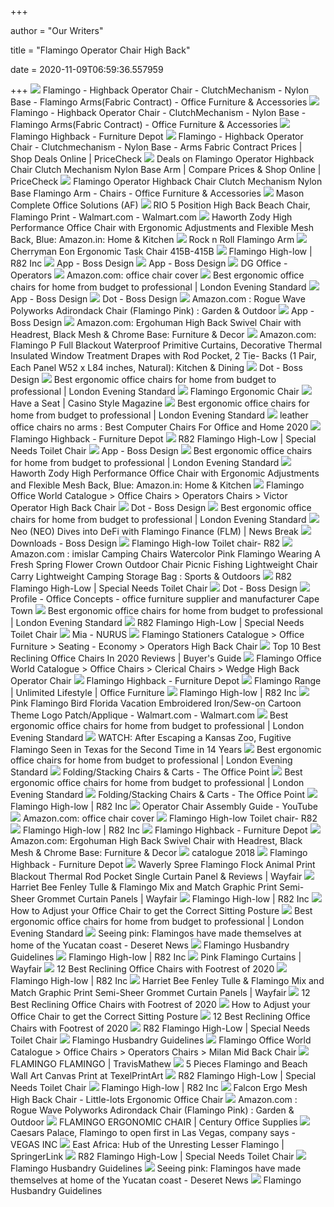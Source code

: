 +++
        
author = "Our Writers"
        
title = "Flamingo Operator Chair High Back"
        
date = 2020-11-09T06:59:36.557959
        
+++
[ ![](https://www.waltons.co.za/media/catalog/product/cache/1/image/900x900/9df78eab33525d08d6e5fb8d27136e95/5/4/546690CK.jpg)](https://www.waltons.co.za/media/catalog/product/cache/1/image/900x900/9df78eab33525d08d6e5fb8d27136e95/5/4/546690CK.jpg) Flamingo - Highback Operator Chair - ClutchMechanism - Nylon Base - Flamingo  Arms(Fabric Contract) - Office Furniture & Accessories
[ ![](https://www.waltons.co.za/media/catalog/product/cache/1/image/480x/9df78eab33525d08d6e5fb8d27136e95/5/4/546690CK.jpg)](https://www.waltons.co.za/media/catalog/product/cache/1/image/480x/9df78eab33525d08d6e5fb8d27136e95/5/4/546690CK.jpg) Flamingo - Highback Operator Chair - ClutchMechanism - Nylon Base - Flamingo  Arms(Fabric Contract) - Office Furniture & Accessories
[ ![](https://www.furniture-depot.co.za/wp-content/uploads/2019/01/Flamingo-HB_Bo37base-1HiRes-683x1024.jpg)](https://www.furniture-depot.co.za/wp-content/uploads/2019/01/Flamingo-HB_Bo37base-1HiRes-683x1024.jpg) Flamingo Highback - Furniture Depot
[ ![](https://images1.pricecheck.co.za/images/objects/hash/product/bfb/510/606/image_big_159821376.png?1559876021)](https://images1.pricecheck.co.za/images/objects/hash/product/bfb/510/606/image_big_159821376.png?1559876021) Flamingo - Highback Operator Chair - Clutchmechanism - Nylon Base - Arms  Fabric Contract Prices | Shop Deals Online | PriceCheck
[ ![](https://images4.pricecheck.co.za/images/objects/hash/product/e3b/409/939/image_big_148554079.jpg?1544610788)](https://images4.pricecheck.co.za/images/objects/hash/product/e3b/409/939/image_big_148554079.jpg?1544610788) Deals on Flamingo Operator Highback Chair Clutch Mechanism Nylon Base Arm |  Compare Prices & Shop Online | PriceCheck
[ ![](https://www.waltons.co.za/media/catalog/product/cache/1/image/900x900/9df78eab33525d08d6e5fb8d27136e95/5/4/541909CK.jpg)](https://www.waltons.co.za/media/catalog/product/cache/1/image/900x900/9df78eab33525d08d6e5fb8d27136e95/5/4/541909CK.jpg) Flamingo Operator Highback Chair Clutch Mechanism Nylon Base Flamingo Arm -  Chairs - Office Furniture & Accessories
[ ![](http://www.masonfurniture.co.za/oa/images_product/S4000BUR.jpg)](http://www.masonfurniture.co.za/oa/images_product/S4000BUR.jpg) Mason Complete Office Solutions (AF)
[ ![](https://i5.walmartimages.com/asr/6c00b25e-7db5-4da0-a3f4-1fbb7f5b3104_2.871c0c4eaee25f866ba4e6f7eb688c68.jpeg)](https://i5.walmartimages.com/asr/6c00b25e-7db5-4da0-a3f4-1fbb7f5b3104_2.871c0c4eaee25f866ba4e6f7eb688c68.jpeg) RIO 5 Position High Back Beach Chair, Flamingo Print - Walmart.com -  Walmart.com
[ ![](https://images-na.ssl-images-amazon.com/images/I/718QSoBES6L._SL1500_.jpg)](https://images-na.ssl-images-amazon.com/images/I/718QSoBES6L._SL1500_.jpg) Haworth Zody High Performance Office Chair with Ergonomic Adjustments and  Flexible Mesh Back, Blue: Amazon.in: Home & Kitchen
[ ![](http://technochair.co.za/media/djcatalog2/images/item/5/2014_06_24_12_11_36_f.jpg)](http://technochair.co.za/media/djcatalog2/images/item/5/2014_06_24_12_11_36_f.jpg) Rock n Roll Flamingo Arm
[ ![](https://www.buyworkchairs.com/assets/images/idesk/415b_eon-task_v3_45f_1k.jpg)](https://www.buyworkchairs.com/assets/images/idesk/415b_eon-task_v3_45f_1k.jpg) Cherryman Eon Ergonomic Task Chair 415B-415B
[ ![](http://www.r82.com/ImageGen.ashx?image=/pimmedia/image/Flamingo%20High-low%20-%20Product%20image_53585.jpg&width=493&height=273)](http://www.r82.com/ImageGen.ashx?image=/pimmedia/image/Flamingo%20High-low%20-%20Product%20image_53585.jpg&width=493&height=273) Flamingo High-low | R82 Inc
[ ![](https://www.bossdesign.com/app/uploads/2017/05/App-Mesh-polbase-black-frame-3qf-.jpg)](https://www.bossdesign.com/app/uploads/2017/05/App-Mesh-polbase-black-frame-3qf-.jpg) App - Boss Design
[ ![](https://www.bossdesign.com/app/uploads/2017/05/App-2-Side-BlackBase-Newbury.jpg)](https://www.bossdesign.com/app/uploads/2017/05/App-2-Side-BlackBase-Newbury.jpg) App - Boss Design
[ ![](https://dgoffice.co.za/images/city_office/chair_images/operators_range/operator_operators_s4000.jpg)](https://dgoffice.co.za/images/city_office/chair_images/operators_range/operator_operators_s4000.jpg) DG Office - Operators
[ ![](https://m.media-amazon.com/images/I/61F2UGruPGL._AC_UY218_.jpg)](https://m.media-amazon.com/images/I/61F2UGruPGL._AC_UY218_.jpg) Amazon.com: office chair cover
[ ![](https://static.standard.co.uk/s3fs-public/thumbnails/image/2020/06/17/10/sihoo-ergonomic-office-chair.jpg)](https://static.standard.co.uk/s3fs-public/thumbnails/image/2020/06/17/10/sihoo-ergonomic-office-chair.jpg) Best ergonomic office chairs for home from budget to professional | London  Evening Standard
[ ![](https://www.bossdesign.com/app/uploads/2017/05/App-2-Side-PolishedBase-Parsons.jpg)](https://www.bossdesign.com/app/uploads/2017/05/App-2-Side-PolishedBase-Parsons.jpg) App - Boss Design
[ ![](https://www.bossdesign.com/app/uploads/2017/05/DOT3-RZ-200x300.jpg)](https://www.bossdesign.com/app/uploads/2017/05/DOT3-RZ-200x300.jpg) Dot - Boss Design
[ ![](https://images-na.ssl-images-amazon.com/images/I/51KGm0sxtDL._AC_SX522_.jpg)](https://images-na.ssl-images-amazon.com/images/I/51KGm0sxtDL._AC_SX522_.jpg) Amazon.com : Rogue Wave Polyworks Adirondack Chair (Flamingo Pink) : Garden  & Outdoor
[ ![](https://www.bossdesign.com/app/uploads/2017/05/App-Mesh-Black-3qf-blue-seat-1-2.jpg)](https://www.bossdesign.com/app/uploads/2017/05/App-Mesh-Black-3qf-blue-seat-1-2.jpg) App - Boss Design
[ ![](https://images-na.ssl-images-amazon.com/images/I/817Kv-37iXL._AC_SY550_.jpg)](https://images-na.ssl-images-amazon.com/images/I/817Kv-37iXL._AC_SY550_.jpg) Amazon.com: Ergohuman High Back Swivel Chair with Headrest, Black Mesh &  Chrome Base: Furniture & Decor
[ ![](https://images-na.ssl-images-amazon.com/images/I/61JImmK5c9L._AC_SX522_.jpg)](https://images-na.ssl-images-amazon.com/images/I/61JImmK5c9L._AC_SX522_.jpg) Amazon.com: Flamingo P Full Blackout Waterproof Primitive Curtains,  Decorative Thermal Insulated Window Treatment Drapes with Rod Pocket, 2 Tie- Backs (1 Pair, Each Panel W52 x L84 inches, Natural): Kitchen & Dining
[ ![](https://www.bossdesign.com/app/uploads/2017/05/DOT6-R.jpg)](https://www.bossdesign.com/app/uploads/2017/05/DOT6-R.jpg) Dot - Boss Design
[ ![](https://static.standard.co.uk/s3fs-public/thumbnails/image/2020/06/16/16/praktikos-medium-back-posture-operator-chair.jpg)](https://static.standard.co.uk/s3fs-public/thumbnails/image/2020/06/16/16/praktikos-medium-back-posture-operator-chair.jpg) Best ergonomic office chairs for home from budget to professional | London  Evening Standard
[ ![](https://www.littlelotsonline.com/wp-content/uploads/2018/12/flamingo-high-back-view.jpg)](https://www.littlelotsonline.com/wp-content/uploads/2018/12/flamingo-high-back-view.jpg) Flamingo Ergonomic Chair
[ ![](https://casinostylemagazine.com/wp-content/uploads/2019/12/chairs-350x219.jpg)](https://casinostylemagazine.com/wp-content/uploads/2019/12/chairs-350x219.jpg) Have a Seat | Casino Style Magazine
[ ![](https://static.standard.co.uk/s3fs-public/thumbnails/image/2020/06/17/16/herman-miller-aeron-office-chair-graphite.jpg)](https://static.standard.co.uk/s3fs-public/thumbnails/image/2020/06/17/16/herman-miller-aeron-office-chair-graphite.jpg) Best ergonomic office chairs for home from budget to professional | London  Evening Standard
[ ![](https://treeamigo.com/wp-content/uploads/2014/09/office-furniture-to-buy.jpg)](https://treeamigo.com/wp-content/uploads/2014/09/office-furniture-to-buy.jpg) leather office chairs no arms : Best Computer Chairs For Office and Home  2020
[ ![](https://www.furniture-depot.co.za/wp-content/uploads/2019/01/Flamingo-armchair-300x300.jpg)](https://www.furniture-depot.co.za/wp-content/uploads/2019/01/Flamingo-armchair-300x300.jpg) Flamingo Highback - Furniture Depot
[ ![](https://www.medicaleshop.com/img/product/SS880411_image-7.jpg?fcts=20200902054559)](https://www.medicaleshop.com/img/product/SS880411_image-7.jpg?fcts=20200902054559) R82 Flamingo High-Low | Special Needs Toilet Chair
[ ![](https://www.bossdesign.com/app/uploads/2017/05/APP-1-Y-1.jpg)](https://www.bossdesign.com/app/uploads/2017/05/APP-1-Y-1.jpg) App - Boss Design
[ ![](https://static.standard.co.uk/s3fs-public/thumbnails/image/2020/09/08/13/sixbros.-office-desk-chair.jpg)](https://static.standard.co.uk/s3fs-public/thumbnails/image/2020/09/08/13/sixbros.-office-desk-chair.jpg) Best ergonomic office chairs for home from budget to professional | London  Evening Standard
[ ![](https://m.media-amazon.com/images/I/61oca38iKcL._AC_SS350_.jpg)](https://m.media-amazon.com/images/I/61oca38iKcL._AC_SS350_.jpg) Haworth Zody High Performance Office Chair with Ergonomic Adjustments and  Flexible Mesh Back, Blue: Amazon.in: Home & Kitchen
[ ![](http://www.inovocom-static.co.za/oa/images_product/16F093-01-04(1).jpg)](http://www.inovocom-static.co.za/oa/images_product/16F093-01-04(1).jpg) Flamingo Office World Catalogue > Office Chairs > Operators Chairs > Victor Operator  High Back Chair
[ ![](https://www.bossdesign.com/app/uploads/2017/05/DOT5.jpg)](https://www.bossdesign.com/app/uploads/2017/05/DOT5.jpg) Dot - Boss Design
[ ![](https://static.standard.co.uk/s3fs-public/thumbnails/image/2020/06/19/10/office-chairs.jpg?w968)](https://static.standard.co.uk/s3fs-public/thumbnails/image/2020/06/19/10/office-chairs.jpg?w968) Best ergonomic office chairs for home from budget to professional | London  Evening Standard
[ ![](https://img.particlenews.com/img/id/3XRK6c_0WvZ0IU800?type=thumbnail_800x600)](https://img.particlenews.com/img/id/3XRK6c_0WvZ0IU800?type=thumbnail_800x600) Neo (NEO) Dives into DeFi with Flamingo Finance (FLM) | News Break
[ ![](https://www.bossdesign.com/app/uploads/2020/04/Bodie-1-768x561.jpg)](https://www.bossdesign.com/app/uploads/2020/04/Bodie-1-768x561.jpg) Downloads - Boss Design
[ ![](https://cdn.shopify.com/s/files/1/2423/7685/products/r82-flamingo-high-low-main-7_2000x.jpg?v=1560410886)](https://cdn.shopify.com/s/files/1/2423/7685/products/r82-flamingo-high-low-main-7_2000x.jpg?v=1560410886) Flamingo High-low Toilet chair- R82
[ ![](https://images-na.ssl-images-amazon.com/images/I/61hJqduK82L._AC_SX425_.jpg)](https://images-na.ssl-images-amazon.com/images/I/61hJqduK82L._AC_SX425_.jpg) Amazon.com : imislar Camping Chairs Watercolor Pink Flamingo Wearing A  Fresh Spring Flower Crown Outdoor Chair Picnic Fishing Lightweight Chair  Carry Lightweight Camping Storage Bag : Sports & Outdoors
[ ![](https://www.medicaleshop.com/core/media/media.nl?id=721177&c=3635909&h=dec4d3b3c6bf3b18c01d)](https://www.medicaleshop.com/core/media/media.nl?id=721177&c=3635909&h=dec4d3b3c6bf3b18c01d) R82 Flamingo High-Low | Special Needs Toilet Chair
[ ![](https://www.bossdesign.com/app/uploads/2017/05/DotScene004.jpg)](https://www.bossdesign.com/app/uploads/2017/05/DotScene004.jpg) Dot - Boss Design
[ ![](https://www.chaircraft.co.za/uploads/8/5/7/2/8572164/4597656_3_orig.jpg)](https://www.chaircraft.co.za/uploads/8/5/7/2/8572164/4597656_3_orig.jpg) Profile - Office Concepts - office furniture supplier and manufacturer Cape  Town
[ ![](https://static.standard.co.uk/s3fs-public/thumbnails/image/2020/06/16/16/moon-mesh-back-operator-chair.jpg)](https://static.standard.co.uk/s3fs-public/thumbnails/image/2020/06/16/16/moon-mesh-back-operator-chair.jpg) Best ergonomic office chairs for home from budget to professional | London  Evening Standard
[ ![](https://www.medicaleshop.com/pdfs/Snug-Seat/flamingo-hi-lo-dimension.jpg)](https://www.medicaleshop.com/pdfs/Snug-Seat/flamingo-hi-lo-dimension.jpg) R82 Flamingo High-Low | Special Needs Toilet Chair
[ ![](https://www.nurus.com/content/images/mia-pro-support-alcak-sirt-5.jpg)](https://www.nurus.com/content/images/mia-pro-support-alcak-sirt-5.jpg) Mia - NURUS
[ ![](http://www.inovocom-static.co.za/oa/images_product/S4000BUR(1).jpg)](http://www.inovocom-static.co.za/oa/images_product/S4000BUR(1).jpg) Flamingo Stationers Catalogue > Office Furniture > Seating - Economy > Operators  High Back Chair
[ ![](https://www.toptenthebestreviews.com/wp-content/uploads/2018/07/Songmics-Reclining-Chair-300x300.jpg)](https://www.toptenthebestreviews.com/wp-content/uploads/2018/07/Songmics-Reclining-Chair-300x300.jpg) Top 10 Best Reclining Office Chairs In 2020 Reviews | Buyer's Guide
[ ![](http://www.inovocom-static.co.za/oa/images_product/TCW2071.jpg)](http://www.inovocom-static.co.za/oa/images_product/TCW2071.jpg) Flamingo Office World Catalogue > Office Chairs > Clerical Chairs > Wedge High  Back Operator Chair
[ ![](https://www.furniture-depot.co.za/wp-content/uploads/2019/01/Next-Black-no-arms-MR-150x150.jpg)](https://www.furniture-depot.co.za/wp-content/uploads/2019/01/Next-Black-no-arms-MR-150x150.jpg) Flamingo Highback - Furniture Depot
[ ![](https://unlimitedlifestyle.co.za/wp-content/uploads/2016/09/flamingo-range.jpg)](https://unlimitedlifestyle.co.za/wp-content/uploads/2016/09/flamingo-range.jpg) Flamingo Range | Unlimited Lifestyle | Office Furniture
[ ![](http://www.r82.com/ImageGen.ashx?image=/pimmedia/image/Flamingo%20High-low%20Size%203%20and%204_53564.jpg&width=493&height=493)](http://www.r82.com/ImageGen.ashx?image=/pimmedia/image/Flamingo%20High-low%20Size%203%20and%204_53564.jpg&width=493&height=493) Flamingo High-low | R82 Inc
[ ![](https://i5.walmartimages.com/asr/a4ff9714-82a6-49be-b887-5c2578b15b14_1.ea930f9e50140f60bab785c991af72a9.jpeg?odnWidth=612&odnHeight=612&odnBg=ffffff)](https://i5.walmartimages.com/asr/a4ff9714-82a6-49be-b887-5c2578b15b14_1.ea930f9e50140f60bab785c991af72a9.jpeg?odnWidth=612&odnHeight=612&odnBg=ffffff) Pink Flamingo Bird Florida Vacation Embroidered Iron/Sew-on Cartoon Theme  Logo Patch/Applique - Walmart.com - Walmart.com
[ ![](https://static.standard.co.uk/s3fs-public/thumbnails/image/2020/10/05/11/humanscale-liberty-office-chair.jpg)](https://static.standard.co.uk/s3fs-public/thumbnails/image/2020/10/05/11/humanscale-liberty-office-chair.jpg) Best ergonomic office chairs for home from budget to professional | London  Evening Standard
[ ![](https://s.yimg.com/uu/api/res/1.2/QCaVYo3DuCYUs8Ux0G7Bbg--~B/aD0zMDAwO3c9NDUwMDthcHBpZD15dGFjaHlvbg--/https://media.zenfs.com/en/southern_living_806/2bc38d5d256cc4d2682ef6a9063e1db4)](https://s.yimg.com/uu/api/res/1.2/QCaVYo3DuCYUs8Ux0G7Bbg--~B/aD0zMDAwO3c9NDUwMDthcHBpZD15dGFjaHlvbg--/https://media.zenfs.com/en/southern_living_806/2bc38d5d256cc4d2682ef6a9063e1db4) WATCH: After Escaping a Kansas Zoo, Fugitive Flamingo Seen in Texas for the  Second Time in 14 Years
[ ![](https://static.standard.co.uk/s3fs-public/thumbnails/image/2020/06/16/16/ergonomic-mesh-office-chair.jpg)](https://static.standard.co.uk/s3fs-public/thumbnails/image/2020/06/16/16/ergonomic-mesh-office-chair.jpg) Best ergonomic office chairs for home from budget to professional | London  Evening Standard
[ ![](https://content.etilize.com/images/150/1061028330.jpg)](https://content.etilize.com/images/150/1061028330.jpg) Folding/Stacking Chairs & Carts - The Office Point
[ ![](https://static.standard.co.uk/s3fs-public/thumbnails/image/2020/06/16/16/hbada-office-chair-desk-chair-flip-up-armrest-ergonomic-task-chair.jpg)](https://static.standard.co.uk/s3fs-public/thumbnails/image/2020/06/16/16/hbada-office-chair-desk-chair-flip-up-armrest-ergonomic-task-chair.jpg) Best ergonomic office chairs for home from budget to professional | London  Evening Standard
[ ![](https://content.etilize.com/images/150/1061028331.jpg)](https://content.etilize.com/images/150/1061028331.jpg) Folding/Stacking Chairs & Carts - The Office Point
[ ![](http://www.r82.com/ImageGen.ashx?image=/pimmedia/image/Flamingo_bluePU_53999.jpg&width=236&height=236)](http://www.r82.com/ImageGen.ashx?image=/pimmedia/image/Flamingo_bluePU_53999.jpg&width=236&height=236) Flamingo High-low | R82 Inc
[ ![](https://i.ytimg.com/vi/Xnc93XmCsXg/maxresdefault.jpg)](https://i.ytimg.com/vi/Xnc93XmCsXg/maxresdefault.jpg) Operator Chair Assembly Guide - YouTube
[ ![](https://m.media-amazon.com/images/I/61L8hILCLSL._AC_UY218_.jpg)](https://m.media-amazon.com/images/I/61L8hILCLSL._AC_UY218_.jpg) Amazon.com: office chair cover
[ ![](https://cdn.shopify.com/s/files/1/2423/7685/products/r82-flamingo-high-low-main-3.jpg?v=1560410886)](https://cdn.shopify.com/s/files/1/2423/7685/products/r82-flamingo-high-low-main-3.jpg?v=1560410886) Flamingo High-low Toilet chair- R82
[ ![](http://www.r82.com/ImageGen.ashx?image=/pimmedia/image/Flamingo%20High-low%20Commode%20pan_50710.jpg&width=236&height=236&constrain=true)](http://www.r82.com/ImageGen.ashx?image=/pimmedia/image/Flamingo%20High-low%20Commode%20pan_50710.jpg&width=236&height=236&constrain=true) Flamingo High-low | R82 Inc
[ ![](https://www.furniture-depot.co.za/wp-content/uploads/2019/01/Carbon-vis.-1HR-300x300.jpg)](https://www.furniture-depot.co.za/wp-content/uploads/2019/01/Carbon-vis.-1HR-300x300.jpg) Flamingo Highback - Furniture Depot
[ ![](https://m.media-amazon.com/images/I/81a6Cu1ryQL._AC_UL400_.jpg)](https://m.media-amazon.com/images/I/81a6Cu1ryQL._AC_UL400_.jpg) Amazon.com: Ergohuman High Back Swivel Chair with Headrest, Black Mesh &  Chrome Base: Furniture & Decor
[ ![](https://www.waltons.co.za/media/lookbookslider/1024X1024/5aa138269ef6e.png)](https://www.waltons.co.za/media/lookbookslider/1024X1024/5aa138269ef6e.png) catalogue 2018
[ ![](https://www.furniture-depot.co.za/wp-content/uploads/2019/01/Carbon-vis-2HR-300x300.jpg)](https://www.furniture-depot.co.za/wp-content/uploads/2019/01/Carbon-vis-2HR-300x300.jpg) Flamingo Highback - Furniture Depot
[ ![](https://secure.img1-fg.wfcdn.com/im/36624499/resize-h800-w800%5Ecompr-r85/7874/78744189/Spree+Flamingo+Flock+Animal+Print+Blackout+Thermal+Rod+Pocket+Single+Curtain+Panel.jpg)](https://secure.img1-fg.wfcdn.com/im/36624499/resize-h800-w800%5Ecompr-r85/7874/78744189/Spree+Flamingo+Flock+Animal+Print+Blackout+Thermal+Rod+Pocket+Single+Curtain+Panel.jpg) Waverly Spree Flamingo Flock Animal Print Blackout Thermal Rod Pocket  Single Curtain Panel & Reviews | Wayfair
[ ![](https://secure.img1-fg.wfcdn.com/im/83167517/resize-h800-w800%5Ecompr-r85/5090/50905285/Fenley+Tulle+%2526+Flamingo+Mix+and+Match+Graphic+Print+Semi-Sheer+Grommet+Curtain+Panels.jpg)](https://secure.img1-fg.wfcdn.com/im/83167517/resize-h800-w800%5Ecompr-r85/5090/50905285/Fenley+Tulle+%2526+Flamingo+Mix+and+Match+Graphic+Print+Semi-Sheer+Grommet+Curtain+Panels.jpg) Harriet Bee Fenley Tulle & Flamingo Mix and Match Graphic Print Semi-Sheer  Grommet Curtain Panels | Wayfair
[ ![](http://www.r82.com/ImageGen.ashx?image=/pimmedia/image/87550_Orca%20with%20Flamingo_1_53727.jpg&width=800&constrain=true)](http://www.r82.com/ImageGen.ashx?image=/pimmedia/image/87550_Orca%20with%20Flamingo_1_53727.jpg&width=800&constrain=true) Flamingo High-low | R82 Inc
[ ![](https://backcentre.com.au/wp-content/uploads/2018/07/ergonomic-seating-back-height-diagram.svg)](https://backcentre.com.au/wp-content/uploads/2018/07/ergonomic-seating-back-height-diagram.svg) How to Adjust your Office Chair to get the Correct Sitting Posture
[ ![](https://static.standard.co.uk/s3fs-public/thumbnails/image/2020/09/08/13/realspace-synchro-tilt-ergonomic-office-chair.jpg)](https://static.standard.co.uk/s3fs-public/thumbnails/image/2020/09/08/13/realspace-synchro-tilt-ergonomic-office-chair.jpg) Best ergonomic office chairs for home from budget to professional | London  Evening Standard
[ ![](https://cdn.vox-cdn.com/thumbor/UK3VyVWfmKXcsYivkQvrwQcD_eU=/1400x1400/filters:format(jpeg)/cdn.vox-cdn.com/uploads/chorus_asset/file/18377390/630185855.jpg)](https://cdn.vox-cdn.com/thumbor/UK3VyVWfmKXcsYivkQvrwQcD_eU=/1400x1400/filters:format(jpeg)/cdn.vox-cdn.com/uploads/chorus_asset/file/18377390/630185855.jpg) Seeing pink: Flamingos have made themselves at home of the Yucatan coast -  Deseret News
[ ![](x-raw-image:///548d0961fb2cfa708ea9ac3612f54f69042b45f947bf65bef7bf76aaafc15986)](x-raw-image:///548d0961fb2cfa708ea9ac3612f54f69042b45f947bf65bef7bf76aaafc15986) Flamingo Husbandry Guidelines
[ ![](http://www.r82.com/ImageGen.ashx?image=/pimmedia/image/Flamingo%20High-low%20Thick%20upholstery_53525.jpg&width=236&height=236)](http://www.r82.com/ImageGen.ashx?image=/pimmedia/image/Flamingo%20High-low%20Thick%20upholstery_53525.jpg&width=236&height=236) Flamingo High-low | R82 Inc
[ ![](https://secure.img1-fg.wfcdn.com/im/06100842/resize-h310-w310%5Ecompr-r85/9638/96386603/ambesonne-flamingo-curtains-pale-color-abstract-coconut-palm-tree-silhouettes-retro-pink-birds-window-treatments-2-panel-set-for-living-room-bedroom-decor-56-x-63-mint-green-pale-pink-set-of-2.jpg)](https://secure.img1-fg.wfcdn.com/im/06100842/resize-h310-w310%5Ecompr-r85/9638/96386603/ambesonne-flamingo-curtains-pale-color-abstract-coconut-palm-tree-silhouettes-retro-pink-birds-window-treatments-2-panel-set-for-living-room-bedroom-decor-56-x-63-mint-green-pale-pink-set-of-2.jpg) Pink Flamingo Curtains | Wayfair
[ ![](https://aguidepro.com/wp-content/uploads/2019/08/Hbada-Ergonomic-Office-Recliner-Chair.jpg)](https://aguidepro.com/wp-content/uploads/2019/08/Hbada-Ergonomic-Office-Recliner-Chair.jpg) 12 Best Reclining Office Chairs with Footrest of 2020
[ ![](http://www.r82.com/pimmedia/image/Measurement_side_53724.jpg)](http://www.r82.com/pimmedia/image/Measurement_side_53724.jpg) Flamingo High-low | R82 Inc
[ ![](https://secure.img1-fg.wfcdn.com/im/11643337/resize-h800-w800%5Ecompr-r85/5090/50905290/Fenley+Tulle+%2526+Flamingo+Mix+and+Match+Graphic+Print+Semi-Sheer+Grommet+Curtain+Panels.jpg)](https://secure.img1-fg.wfcdn.com/im/11643337/resize-h800-w800%5Ecompr-r85/5090/50905290/Fenley+Tulle+%2526+Flamingo+Mix+and+Match+Graphic+Print+Semi-Sheer+Grommet+Curtain+Panels.jpg) Harriet Bee Fenley Tulle & Flamingo Mix and Match Graphic Print Semi-Sheer  Grommet Curtain Panels | Wayfair
[ ![](https://aguidepro.com/wp-content/uploads/2019/05/Hbada-Reclining-Office-Desk-Chair-640x640.jpg)](https://aguidepro.com/wp-content/uploads/2019/05/Hbada-Reclining-Office-Desk-Chair-640x640.jpg) 12 Best Reclining Office Chairs with Footrest of 2020
[ ![](https://backcentre.com.au/wp-content/uploads/2018/07/posture-chair-chair-tilt.svg)](https://backcentre.com.au/wp-content/uploads/2018/07/posture-chair-chair-tilt.svg) How to Adjust your Office Chair to get the Correct Sitting Posture
[ ![](https://aguidepro.com/wp-content/uploads/2018/06/SONGMICS-Office-Chair-1024x1024.jpg)](https://aguidepro.com/wp-content/uploads/2018/06/SONGMICS-Office-Chair-1024x1024.jpg) 12 Best Reclining Office Chairs with Footrest of 2020
[ ![](https://www.medicaleshop.com/img/product/SS880411_image-8.jpg?fcts=20200902054559)](https://www.medicaleshop.com/img/product/SS880411_image-8.jpg?fcts=20200902054559) R82 Flamingo High-Low | Special Needs Toilet Chair
[ ![](x-raw-image:///fac771e5e48ac3de4474e3e943c96a0febd4690bb789b9b9e9c7911765826eb4)](x-raw-image:///fac771e5e48ac3de4474e3e943c96a0febd4690bb789b9b9e9c7911765826eb4) Flamingo Husbandry Guidelines
[ ![](http://www.inovocom-static.co.za/oa/images_product/16F085-01-03(1).jpg)](http://www.inovocom-static.co.za/oa/images_product/16F085-01-03(1).jpg) Flamingo Office World Catalogue > Office Chairs > Operators Chairs > Milan  Mid Back Chair
[ ![](https://www.travismathew.com/medias/sys_master/images/images/hcf/ha2/8825235734558/1MS513-4MIN-4.jpg)](https://www.travismathew.com/medias/sys_master/images/images/hcf/ha2/8825235734558/1MS513-4MIN-4.jpg) FLAMINGO FLAMINGO | TravisMathew
[ ![](https://cdn.shopify.com/s/files/1/0028/5995/8370/products/5-pieces-flamingo-and-beach-wall-art-canvas-print-panels-animal-house-for-bathroom-texelprintart-custom-made-free-shipping_924_740x.jpg?v=1562868475)](https://cdn.shopify.com/s/files/1/0028/5995/8370/products/5-pieces-flamingo-and-beach-wall-art-canvas-print-panels-animal-house-for-bathroom-texelprintart-custom-made-free-shipping_924_740x.jpg?v=1562868475) 5 Pieces Flamingo and Beach Wall Art Canvas Print at TexelPrintArt
[ ![](https://www.medicaleshop.com/img/product/SS880411_image-4.jpg?fcts=20200902054559)](https://www.medicaleshop.com/img/product/SS880411_image-4.jpg?fcts=20200902054559) R82 Flamingo High-Low | Special Needs Toilet Chair
[ ![](http://www.r82.com/ImageGen.ashx?image=/pimmedia/image/Flamingo_Back_extension_880118_880119_53027.jpg&width=236&height=236)](http://www.r82.com/ImageGen.ashx?image=/pimmedia/image/Flamingo_Back_extension_880118_880119_53027.jpg&width=236&height=236) Flamingo High-low | R82 Inc
[ ![](https://www.littlelotsonline.com/wp-content/uploads/2018/11/Falcon-Meshback-1.jpg)](https://www.littlelotsonline.com/wp-content/uploads/2018/11/Falcon-Meshback-1.jpg) Falcon Ergo Mesh High Back Chair - Little-lots Ergonomic Office Chair
[ ![](https://images-na.ssl-images-amazon.com/images/I/61387N5XEGL._AC_SL1500_.jpg)](https://images-na.ssl-images-amazon.com/images/I/61387N5XEGL._AC_SL1500_.jpg) Amazon.com : Rogue Wave Polyworks Adirondack Chair (Flamingo Pink) : Garden  & Outdoor
[ ![](https://century.bw/wp-content/uploads/2018/12/nemesis-exec-high-back-300x300.jpg)](https://century.bw/wp-content/uploads/2018/12/nemesis-exec-high-back-300x300.jpg) FLAMINGO ERGONOMIC CHAIR | Century Office Supplies
[ ![](https://media.lasvegassun.com/media/img/photos/2018/01/16/1226CasinoExteriorFile28_t730.JPG?b0f0cf804b45a2830ba759010b8a41b9b1684c1a)](https://media.lasvegassun.com/media/img/photos/2018/01/16/1226CasinoExteriorFile28_t730.JPG?b0f0cf804b45a2830ba759010b8a41b9b1684c1a) Caesars Palace, Flamingo to open first in Las Vegas, company says - VEGAS  INC
[ ![](https://media.springernature.com/w306/springer-static/cover/book/978-3-662-58163-6.jpg)](https://media.springernature.com/w306/springer-static/cover/book/978-3-662-58163-6.jpg) East Africa: Hub of the Unresting Lesser Flamingo | SpringerLink
[ ![](https://www.medicaleshop.com/img/product/TSRECARONOVA_image-0.jpg?fcts=20201021114230)](https://www.medicaleshop.com/img/product/TSRECARONOVA_image-0.jpg?fcts=20201021114230) R82 Flamingo High-Low | Special Needs Toilet Chair
[ ![](x-raw-image:///d7a1ba1a93dd12fa1f4f2cd97efd6d95e2db19e6a989c030ed3c316bb75f06b5)](x-raw-image:///d7a1ba1a93dd12fa1f4f2cd97efd6d95e2db19e6a989c030ed3c316bb75f06b5) Flamingo Husbandry Guidelines
[ ![](https://cdn.vox-cdn.com/thumbor/dnKyEkl7ZcuUjKJ9jgfiVGysk7U=/480x0/cdn.vox-cdn.com/uploads/chorus_asset/file/16751389/630184416.jpg)](https://cdn.vox-cdn.com/thumbor/dnKyEkl7ZcuUjKJ9jgfiVGysk7U=/480x0/cdn.vox-cdn.com/uploads/chorus_asset/file/16751389/630184416.jpg) Seeing pink: Flamingos have made themselves at home of the Yucatan coast -  Deseret News
[ ![](x-raw-image:///0d08a129cea89479e4b98e39818d583b99bd84afec79cef39fc154c666bd58ab)](x-raw-image:///0d08a129cea89479e4b98e39818d583b99bd84afec79cef39fc154c666bd58ab) Flamingo Husbandry Guidelines
